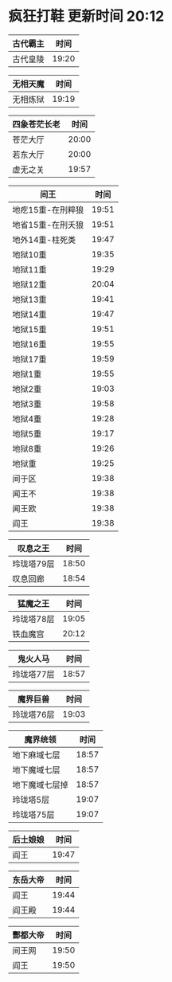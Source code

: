 # 疯狂打鞋 更新时间 20:12

| 古代霸主   | 时间    |
|--------|-------|
| 古代皇陵 | 19:20 |

| 无相天魔   | 时间    |
|--------|-------|
| 无相炼狱 | 19:19 |

| 四象苍茫长老   | 时间    |
|--------|-------|
| 苍茫大厅 | 20:00 |
| 若东大厅 | 20:00 |
| 虚无之关 | 19:57 |

| 间王   | 时间    |
|--------|-------|
| 地疙15重-在刑粹狼 | 19:51 |
| 地省15重-在刑夭狼 | 19:51 |
| 地外14重-柱死类 | 19:47 |
| 地狱10重 | 19:35 |
| 地狱11重 | 19:29 |
| 地狱12重 | 20:04 |
| 地狱13重 | 19:41 |
| 地狱14重 | 19:47 |
| 地狱15重 | 19:51 |
| 地狱16重 | 19:55 |
| 地狱17重 | 19:59 |
| 地狱1重 | 19:55 |
| 地狱2重 | 19:03 |
| 地狱3重 | 19:58 |
| 地狱4重 | 19:28 |
| 地狱5重 | 19:17 |
| 地狱8重 | 19:26 |
| 地狱重 | 19:25 |
| 间于区 | 19:38 |
| 闻王不 | 19:38 |
| 闻王欧 | 19:38 |
| 阎王 | 19:38 |

| 叹息之王   | 时间    |
|--------|-------|
| 玲珑塔79层 | 18:50 |
| 叹息回廊 | 18:54 |

| 猛魔之王   | 时间    |
|--------|-------|
| 玲珑塔78层 | 19:05 |
| 铁血魔宫 | 20:12 |

| 鬼火人马   | 时间    |
|--------|-------|
| 玲珑塔77层 | 18:57 |

| 魔界巨兽   | 时间    |
|--------|-------|
| 玲珑塔76层 | 19:03 |

| 魔界统领   | 时间    |
|--------|-------|
| 地下麻域七层 | 18:57 |
| 地下魔域七层 | 18:57 |
| 地下魔域七层掉 | 18:57 |
| 玲珑塔5层 | 19:07 |
| 玲珑塔75层 | 19:07 |

| 后土娘娘   | 时间    |
|--------|-------|
| 阎王 | 19:47 |

| 东岳大帝   | 时间    |
|--------|-------|
| 阎王 | 19:44 |
| 阎王殿 | 19:44 |

| 酆都大帝   | 时间    |
|--------|-------|
| 间王网 | 19:50 |
| 阎王 | 19:50 |